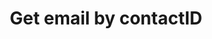 ---
title: Get email by contactID
excerpt: >-
  The method is used for getting the email addresses of contacts by their
  contactID.
api:
  file: yespoio.json
  operationId: getContactEmails
deprecated: false
hidden: false
metadata:
  title: ''
  description: ''
  robots: index
next:
  description: ''
---